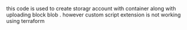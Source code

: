this code is used to create storagr account with container along with uploading block blob .
however custom script extension is not working using terraform 


